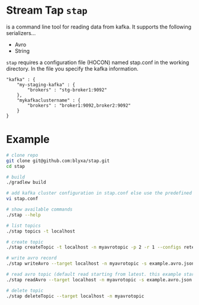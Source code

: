 # Stream Tap `stap`

is a command line tool for reading data from kafka. It supports the following serializers...
* Avro
* String

`stap` requires a configuration file (HOCON) named stap.conf in the working directory. In the file you specify the kafka information.

```
"kafka" : {
    "my-staging-kafka" : {
        "brokers" : "stg-broker1:9092"
    },
    "mykafkaclustername" : {
        "brokers" : "broker1:9092,broker2:9092"
    }
}
```

# Example
```bash
# clone repo
git clone git@github.com:blyxa/stap.git
cd stap

# build
./gradlew build

# add kafka cluster configuration in stap.conf else use the predefined localhost.
vi stap.conf

# show available commands
./stap --help

# list topics
./stap topics -t localhost

# create topic
./stap createTopic -t localhost -n myavrotopic -p 2 -r 1 --configs retention.ms=40000,retention.bytes=30000

# write avro record
./stap writeAvro --target localhost -n myavrotopic -s example.avro.json -k mykey -v '{ "name" : "myname", "year":{"int": 1991}, "color":null }'

# read avro topic (default read starting from latest. this example start from oldest)
./stap readAvro --target localhost -n myavrotopic -s example.avro.json -p false

# delete topic
./stap deleteTopic --target localhost -n myavrotopic
```